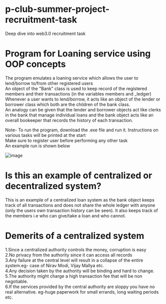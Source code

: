 # p-club-summer-project-recruitment-task
Deep dive into web3.0 recruitment task

# Program for Loaning service using OOP concepts

The program emulates a loaning service which allows the user to lend/borrow to/from other registered users<br/>
An object of the "Bank" class is used to keep record of the registered members and their transactions (in the variables members and \_ledger)<br/>
Whenever a user wants to lend/borrow, it acts like an object of the lender or borrower class
which both are the children of the bank class.<br/>
An analogy can be given that the lender and borrower objects act like clerks in the bank that manage individual loans and the bank object acts like an overall bookeeper that records the history of each transaction.<br/>

Note- To run the program, download the .exe file and run it. Instructions on various tasks will be printed at the start<br/>
Make sure to register user before performing any other task<br/>
An example run is shown below


![image](https://user-images.githubusercontent.com/51286478/169633642-5c323b9a-32ab-497d-b197-63c84d08e56d.png)


# Is this an example of centralized or decentralized system? 

This is an example of a centralized loan system as the bank object keeps track of all transactions and does not share the whole ledger with anyone (only the users own transaction history can be seen). It also keeps track of the members i.e who can give/take a loan and who cannot.

# Demerits of a centralized system

1.Since a centralized authority controls the money, corruption is easy<br/>
2.No privacy from the authority since it can access all records<br/>
3.Any failure at the central level will result in a collapse of the entire system.eg- case of Nirav Modi, Vijay Mallya etc.<br/>
4.Any decision taken by the authority will be binding and hard to change.<br/>
5.The authority might charge a high transaction fee that will be non negotiable.<br/>
6.If the services provided by the central authority are sloppy you have no real alternative. eg-huge paperwork for small errands, long waiting periods etc.




